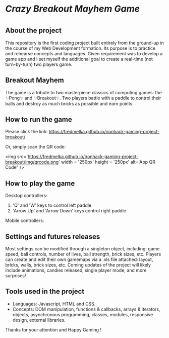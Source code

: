 
# _Crazy Breakout Mayhem Game_
#

## About the project


 This repository is the first coding project built entirely from the ground-up in the course of my Web Development formation.
 Its purpose is to practice and rehearse concepts and languages.
 Given requirement was to develop a game app and I set myself the additional goal to create a real-time (not turn-by-turn) two players game.

## Breakout Mayhem

The game is a tribute to two masterpiece classics of computing games: the ✨Pong✨ and ✨Breakout✨.
Two players battle with a paddle to control their balls and destroy as much bricks as possible and earn points.

## How to run the game

Please click the link: https://fredmelka.github.io/ironhack-gaming-project-breakout/

Or, simply scan the QR code:

<img src='https://fredmelka.github.io/ironhack-gaming-project-breakout/img/qrcode.png' width = '250px' height = '250px' alt='App QR Code" />

## How to play the game


Desktop controllers:
1. 'Q' and 'W' keys to control left paddle
2. 'Arrow Up' and 'Arrow Down' keys control right paddle.

Mobile controllers:

## Settings and futures releases

Most settings can be modified through a singleton object, including: game speed, ball controls, number of lives, ball strength, brick sizes, etc.
Players can create and edit their own gamemaps via a .xls file attached: layout, bricks, walls, brick sizes, etc.
Coming updates of the project will likely include animations, candies released, single player mode, and more surprises!

## Tools used in the project

- Languages: Javascript, HTML and CSS.
- Concepts: DOM manipulation, functions & callbacks, arrays & iterators, objects, asynchronous programming, classes, modules, responsive design, external libraries.


Thanks for your attention and Happy Gaming !